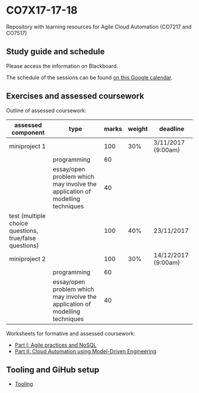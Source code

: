 # CO7X17-17-18

Repository with learning resources for Agile Cloud Automation (CO7217 and CO7517)

## Study guide and schedule

Please access the information on Blackboard.

The schedule of the sessions can be found [on this Google calendar](https://calendar.google.com/calendar/embed?src=uf9eg8fvqd5kdk0ge4r44qh4vg%40group.calendar.google.com&ctz=Europe/London).

## Exercises and assessed coursework

Outline of assessed coursework:

| assessed component | type | marks | weight | deadline |
|--|--|--|--|--|
| miniproject 1 | | 100 | 30% | 3/11/2017 (9:00am) |
| | programming | 60 | | |
| | essay/open problem which may involve the application of modelling techniques | 40 | | | 
| test (multiple choice questions, true/false questions) | | 100 | 40% | 23/11/2017 |
| miniproject 2 | | 100 | 30% | 14/12/2017 (9:00am) |
| | programming | 60 | | |
| | essay/open problem which may involve the application of modelling techniques | 40 | | | 

Worksheets for formative and assessed coursework:

* [Part I: Agile practices and NoSQL](https://github.com/uol-inf/CO7X17-17-18/tree/master/partI)
* [Part II: Cloud Automation using Model-Driven Engineering](https://github.com/uol-inf/CO7X17-17-18/tree/master/partII)

## Tooling and GiHub setup

* [Tooling](./tooling.md)


